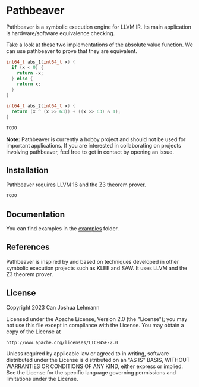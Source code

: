 # Pathbeaver

Pathbeaver is a symbolic execution engine for LLVM IR.
Its main application is hardware/software equivalence checking.

Take a look at these two implementations of the absolute value function.
We can use pathbeaver to prove that they are equivalent.

```c
int64_t abs_1(int64_t x) {
  if (x < 0) {
    return -x;
  } else {
    return x;
  }
}

int64_t abs_2(int64_t x) {
  return (x ^ (x >> 63)) + ((x >> 63) & 1);
}
```

```bash
TODO
```

**Note:** Pathbeaver is currently a hobby project and should not be used for important applications.
If you are interested in collaborating on projects involving pathbeaver, feel free to get in contact by opening an issue.

## Installation

Pathbeaver requires LLVM 16 and the Z3 theorem prover.

```bash
TODO
```

## Documentation

You can find examples in the [examples](examples/) folder.

## References

Pathbeaver is inspired by and based on techniques developed in other symbolic execution projects such as KLEE and SAW.
It uses LLVM and the Z3 theorem prover.

## License

Copyright 2023 Can Joshua Lehmann

Licensed under the Apache License, Version 2.0 (the "License");
you may not use this file except in compliance with the License.
You may obtain a copy of the License at

    http://www.apache.org/licenses/LICENSE-2.0

Unless required by applicable law or agreed to in writing, software
distributed under the License is distributed on an "AS IS" BASIS,
WITHOUT WARRANTIES OR CONDITIONS OF ANY KIND, either express or implied.
See the License for the specific language governing permissions and
limitations under the License.
